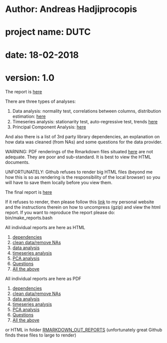 # Author: Andreas Hadjiprocopis
# project name: DUTC
# date: 18-02-2018
# version: 1.0

The report is [here](../master/RMARKDOWN_OUT_REPORTS/7.final_report.html)

There are three types of analyses:
1. Data analysis: normality test, correlations between columns, distribution estimation: [here](../master/RMARKDOWN-REPORTS/timeseries.html)
2. Timeseries analysis: stationarity test, auto-regressive test, trends [here](../master/RMARKDOWN-REPORTS/timeseries.html)
3. Principal Component Analysis: [here](../master/RMARKDOWN-REPORTS/pca.html)

And also there is a list of 3rd party library dependencies,
an explanation on how data was cleaned (from NAs) and some questions
for the data provider.

WARNING: PDF renderings of the Rmarkdown files situated [here](../master/RMARKDOWN_IN)
are not adequate. They are poor and sub-standard. It is best to
view the HTML documents.

UNFORTUNATELY: Github refuses to render big HTML files
(beyond me how this is so as rendering is the responsibility of the local browser)
so you will have to save them locally before you view them.

The final report is [here](../master/RMARKDOWN_OUT_REPORTS/7.final_report.html)

If it refuses to render, then please follow this
[link](http://nfkb.scienceontheweb.net/du/7.final_report.html)
to my personal website and the instructions therein on how to uncompress (gzip) and view the html report.
If you want to reproduce the report please do:  bin/make_reports.bash


All individual reports are here as HTML
1. [dependencies](../master/RMARKDOWN_OUT_REPORTS/1.dependencies.html)
2. [clean data/remove NAs](../master/RMARKDOWN_OUT_REPORTS/2.clean_dataset.html)
3. [data analysis](../master/RMARKDOWN_OUT_REPORTS/3.data.html)
4. [timeseries analysis](../master/RMARKDOWN_OUT_REPORTS/4.timeseries.html)
5. [PCA analysis](../master/RMARKDOWN_OUT_REPORTS/5.pca.html)
6. [Questions](../master/RMARKDOWN_OUT_REPORTS/6.questions.html)
7. [All the above](../master/RMARKDOWN_OUT_REPORTS/7.final_report.html)

All individual reports are here as PDF
1. [dependencies](../master/RMARKDOWN_OUT_REPORTS/1.dependencies.pdf)
2. [clean data/remove NAs](../master/RMARKDOWN_OUT_REPORTS/2.clean_dataset.pdf)
3. [data analysis](../master/RMARKDOWN_OUT_REPORTS/3.data.pdf)
4. [timeseries analysis](../master/RMARKDOWN_OUT_REPORTS/4.timeseries.pdf)
5. [PCA analysis](../master/RMARKDOWN_OUT_REPORTS/5.pca.pdf)
6. [Questions](../master/RMARKDOWN_OUT_REPORTS/6.questions.pdf)
7. [All the above](../master/RMARKDOWN_OUT_REPORTS/7.final_report.pdf)

or HTML in folder [RMARKDOWN_OUT_REPORTS](../master/RMARKDOWN_OUT_REPORTS/)
(unfortunately great Github finds these files to large to render)

